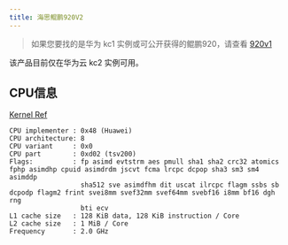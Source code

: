 ```yaml
---
title: 海思鲲鹏920V2
---
```


> 如果您要找的是华为 kc1 实例或可公开获得的鲲鹏920，请查看 [920v1](../hi1620)

该产品目前仅在华为云 kc2 实例可用。

## CPU信息

[Kernel Ref](https://gitee.com/openeuler/kernel/blob/openEuler-1.0-LTS/arch/arm64/include/asm/cputype.h)

```
CPU implementer : 0x48 (Huawei)
CPU architecture: 8
CPU variant     : 0x0
CPU part        : 0xd02 (tsv200)
Flags:          : fp asimd evtstrm aes pmull sha1 sha2 crc32 atomics fphp asimdhp cpuid asimdrdm jscvt fcma lrcpc dcpop sha3 sm3 sm4 asimddp 
                  sha512 sve asimdfhm dit uscat ilrcpc flagm ssbs sb dcpodp flagm2 frint svei8mm svef32mm svef64mm svebf16 i8mm bf16 dgh rng 
                  bti ecv
L1 cache size   : 128 KiB data, 128 KiB instruction / Core
L2 cache size   : 1 MiB / Core
Frequency       : 2.0 GHz
```